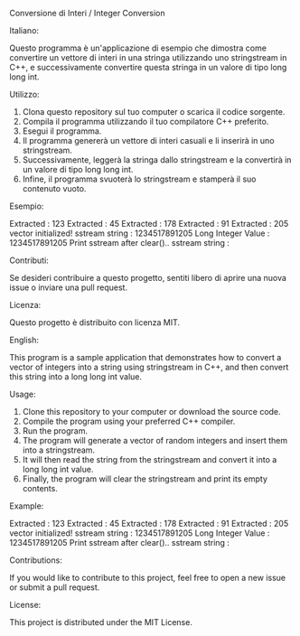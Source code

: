 Conversione di Interi / Integer Conversion

Italiano:

Questo programma è un'applicazione di esempio che dimostra come convertire un vettore di interi in una stringa utilizzando uno stringstream in C++, e successivamente convertire questa stringa in un valore di tipo long long int.

Utilizzo:

1. Clona questo repository sul tuo computer o scarica il codice sorgente.
2. Compila il programma utilizzando il tuo compilatore C++ preferito.
3. Esegui il programma.
4. Il programma genererà un vettore di interi casuali e li inserirà in uno stringstream.
5. Successivamente, leggerà la stringa dallo stringstream e la convertirà in un valore di tipo long long int.
6. Infine, il programma svuoterà lo stringstream e stamperà il suo contenuto vuoto.

Esempio:

Extracted : 123
Extracted : 45
Extracted : 178
Extracted : 91
Extracted : 205
vector initialized!
sstream string : 1234517891205
Long Integer Value : 1234517891205
Print sstream after clear()..
sstream string :

Contributi:

Se desideri contribuire a questo progetto, sentiti libero di aprire una nuova issue o inviare una pull request.

Licenza:

Questo progetto è distribuito con licenza MIT.

English:

This program is a sample application that demonstrates how to convert a vector of integers into a string using stringstream in C++, and then convert this string into a long long int value.

Usage:

1. Clone this repository to your computer or download the source code.
2. Compile the program using your preferred C++ compiler.
3. Run the program.
4. The program will generate a vector of random integers and insert them into a stringstream.
5. It will then read the string from the stringstream and convert it into a long long int value.
6. Finally, the program will clear the stringstream and print its empty contents.

Example:

Extracted : 123
Extracted : 45
Extracted : 178
Extracted : 91
Extracted : 205
vector initialized!
sstream string : 1234517891205
Long Integer Value : 1234517891205
Print sstream after clear()..
sstream string :

Contributions:

If you would like to contribute to this project, feel free to open a new issue or submit a pull request.

License:

This project is distributed under the MIT License.
